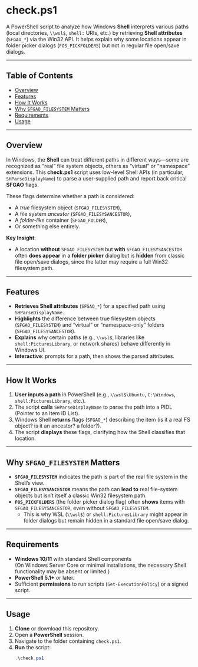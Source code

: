 # check.ps1

A PowerShell script to analyze how Windows **Shell** interprets various paths (local directories, `\\wsl$`, `shell:` URIs, etc.) by retrieving **Shell attributes** (`SFGAO_*`) via the Win32 API. It helps explain why some locations appear in folder picker dialogs (`FOS_PICKFOLDERS`) but not in regular file open/save dialogs.

---

## Table of Contents

- [Overview](#overview)
- [Features](#features)
- [How It Works](#how-it-works)
- [Why `SFGAO_FILESYSTEM` Matters](#why-sfgao_filesystem-matters)
- [Requirements](#requirements)
- [Usage](#usage)

---

## Overview

In Windows, the **Shell** can treat different paths in different ways—some are recognized as “real” file system objects, others as “virtual” or “namespace” extensions. This **check.ps1** script uses low-level Shell APIs (in particular, `SHParseDisplayName`) to parse a user-supplied path and report back critical **SFGAO** flags.

These flags determine whether a path is considered:
- A *true* filesystem object (`SFGAO_FILESYSTEM`),
- A file system *ancestor* (`SFGAO_FILESYSANCESTOR`),
- A *folder-like* container (`SFGAO_FOLDER`),
- Or something else entirely.

**Key Insight**:  
- A location **without** `SFGAO_FILESYSTEM` but **with** `SFGAO_FILESYSANCESTOR` often **does appear** in a **folder picker** dialog but is **hidden** from classic file open/save dialogs, since the latter may require a full Win32 filesystem path.

---

## Features

- **Retrieves Shell attributes** (`SFGAO_*`) for a specified path using `SHParseDisplayName`.
- **Highlights** the difference between true filesystem objects (`SFGAO_FILESYSTEM`) and “virtual” or “namespace-only” folders (`SFGAO_FILESYSANCESTOR`).
- **Explains** why certain paths (e.g., `\\wsl$`, libraries like `shell:PicturesLibrary`, or network shares) behave differently in Windows UI.
- **Interactive**: prompts for a path, then shows the parsed attributes.

---

## How It Works

1. **User inputs a path** in PowerShell (e.g., `\\wsl$\Ubuntu`, `C:\Windows`, `shell:PicturesLibrary`, etc.).
2. The script **calls** `SHParseDisplayName` to parse the path into a PIDL (Pointer to an Item ID List).
3. Windows Shell **returns** flags (`SFGAO_*`) describing the item (is it a real FS object? is it an ancestor? a folder?).
4. The script **displays** these flags, clarifying how the Shell classifies that location.

---

## Why `SFGAO_FILESYSTEM` Matters

- **`SFGAO_FILESYSTEM`** indicates the path is part of the real file system in the Shell’s view.
- **`SFGAO_FILESYSANCESTOR`** means the path can **lead to** real file-system objects but isn’t itself a classic Win32 filesystem path.
- **`FOS_PICKFOLDERS`** (the folder picker dialog flag) often **shows** items with `SFGAO_FILESYSANCESTOR`, even without `SFGAO_FILESYSTEM`.
  - This is why WSL (`\\wsl$`) or `shell:PicturesLibrary` might appear in folder dialogs but remain hidden in a standard file open/save dialog.

---

## Requirements

- **Windows 10/11** with standard Shell components  
  (On Windows Server Core or minimal installations, the necessary Shell functionality may be absent or limited.)
- **PowerShell 5.1+** or later.
- Sufficient **permissions** to run scripts (`Set-ExecutionPolicy`) or a signed script.

---

## Usage

1. **Clone** or download this repository.
2. Open a **PowerShell** session.
3. Navigate to the folder containing `check.ps1`.
4. **Run** the script:
   ```powershell
   .\check.ps1
